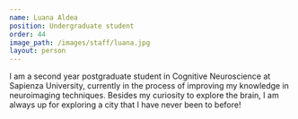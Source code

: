 ```yaml
---
name: Luana Aldea
position: Undergraduate student
order: 44
image_path: /images/staff/luana.jpg
layout: person
---
```


I am a second year postgraduate student in Cognitive Neuroscience at Sapienza University, currently in the process of improving my knowledge in neuroimaging techniques. Besides my curiosity to explore the brain, I am always up for exploring a city that I have never been to before!